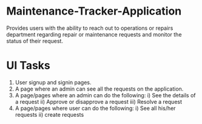 # Maintenance-Tracker-Application
Provides users with the ability to reach out to operations or repairs department regarding repair or maintenance requests and monitor the status of their request.
# UI Tasks
1. User signup and signin pages.
2. A page where an admin can see all the requests on the application.
3. A page/pages where an admin can do the following:
    i)   See the details of a request
    ii)  Approve or disapprove a request
    iii) Resolve a request
4. A page/pages where user can do the following:
    i)   See all his/her requests
    ii)  create requests
